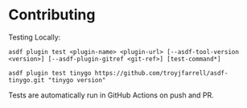 # Contributing

Testing Locally:

```shell
asdf plugin test <plugin-name> <plugin-url> [--asdf-tool-version <version>] [--asdf-plugin-gitref <git-ref>] [test-command*]

asdf plugin test tinygo https://github.com/troyjfarrell/asdf-tinygo.git "tinygo version"
```

Tests are automatically run in GitHub Actions on push and PR.
